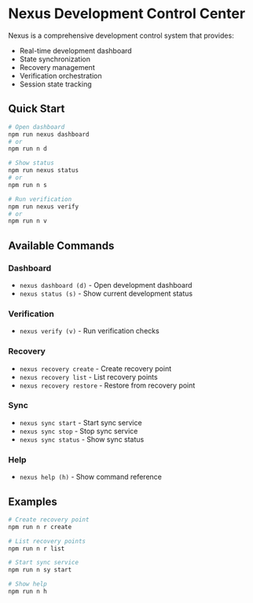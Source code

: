 # Nexus Development Control Center

Nexus is a comprehensive development control system that provides:
- Real-time development dashboard
- State synchronization
- Recovery management
- Verification orchestration
- Session state tracking

## Quick Start

```bash
# Open dashboard
npm run nexus dashboard
# or
npm run n d

# Show status
npm run nexus status
# or
npm run n s

# Run verification
npm run nexus verify
# or
npm run n v
```

## Available Commands

### Dashboard
- `nexus dashboard (d)` - Open development dashboard
- `nexus status (s)` - Show current development status

### Verification
- `nexus verify (v)` - Run verification checks

### Recovery
- `nexus recovery create` - Create recovery point
- `nexus recovery list` - List recovery points
- `nexus recovery restore` - Restore from recovery point

### Sync
- `nexus sync start` - Start sync service
- `nexus sync stop` - Stop sync service
- `nexus sync status` - Show sync status

### Help
- `nexus help (h)` - Show command reference

## Examples

```bash
# Create recovery point
npm run n r create

# List recovery points
npm run n r list

# Start sync service
npm run n sy start

# Show help
npm run n h
``` 